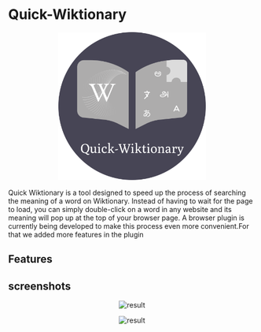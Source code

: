 # Quick-Wiktionary

<p align="center"><img src="https://github.com/keerthichandran/Quick-Wiktionary/blob/main/Images/Dark.png" width="300px" height="300px" alt="logo" />

Quick Wiktionary is a tool designed to speed up the process of searching the meaning of a word on Wiktionary. Instead of having to wait for the page to load, you can simply double-click on a word in any website and its meaning will pop up at the top of your browser page. A browser plugin is currently being developed to make this process even more convenient.For that we added more features in the plugin

## Features
  
## screenshots
  <p align="center"><img src="https://github.com/keerthichandran/Quick-Wiktionary/blob/main/Images/wiki%20-%20result.png" width="200px" height="200px" alt="result" />
    
  <p align="center"><img src="https://github.com/keerthichandran/Quick-Wiktionary/blob/main/Images/wiki-unresult.png" width="220px" height="220px" alt="result" />
